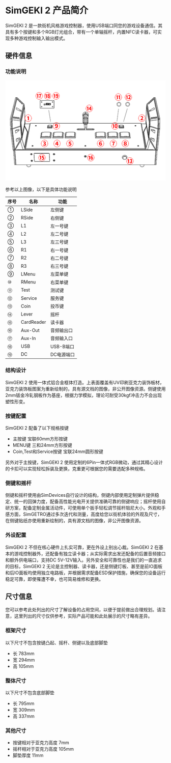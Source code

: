 # SimGEKI 2  产品简介

SimGEKI 2 是一款街机风格游戏控制器，使用USB端口同您的游戏设备通信。其具有多个按键和多个RGB灯光组合，带有一个单轴摇杆，内置NFC读卡器，可实现多种游戏控制输入输出模式。

## 硬件信息

### 功能说明

![示意图](./imgs/simgeki2-defines.png)

参考以上图像，以下是具体功能说明

| 序号 | 名称       | 功能       |
| ---- | ---------- | ---------- |
| ①    | LSide      | 左侧键     |
| ②    | RSide      | 右侧键     |
| ③    | L1         | 左一号键   |
| ④    | L2         | 左二号键   |
| ⑤    | L3         | 左三号键   |
| ⑥    | R1         | 右一号键   |
| ⑦    | R2         | 右二号键   |
| ⑧    | R3         | 右三号键   |
| ⑨    | LMenu      | 左菜单键   |
| ⑩    | RMenu      | 右菜单键   |
| ⑪    | Test       | 测试键     |
| ⑫    | Service    | 服务键     |
| ⑬    | Coin       | 投币键     |
| ⑭    | Lever      | 摇杆       |
| ⑮    | CardReader | 读卡器     |
| ⑯    | Aux-Out    | 音频输出口 |
| ⑰    | Aux-In     | 音频输入口 |
| ⑱    | USB        | USB-B端口  |
| ⑲    | DC         | DC电源端口 |

### 结构设计

SimGEKI 2 使用一体式铝合金框体打造。上表面覆盖有UV印刷亚克力装饰板材，亚克力装饰板图案为重新绘制的，具有源文档的图像，非公开图像资源。侧键使用2mm钣金冷轧钢板作为基座，根据力学模拟，理论可耐受30kgf冲击力不会出现塑性形变。

### 按键配置

SimGEKI 2 配备了以下规格按键

- 主按键 宝联60mm方形按键
- MENU键 三和24mm方形按键
- Coin,Test和Service按键 宝联24mm圆形按键

另外对于主按键，SimGEKI 2 使用定制的6Pin一体式RGB微动，通过其精心设计的卡扣可以实现轻松拆装及更换，克重更可根据您的需要选配多种规格。

### 侧键和摇杆

侧键和摇杆使用由SimDevices自行设计的结构，侧键内部使用定制弹片提供稳定、统一的回弹力度，配备高性能光电开关提供准确可靠的侧键响应；摇杆使用自研方案，配备定制金属活动件，可使用单个扳手轻松调节摇杆阻尼大小。外观和手感方面，SimGETRO通过多次迭代和测量，高度给您以街机体验的外观及尺寸，在侧键贴纸亦使用重新绘制的，具有源文档的图像，非公开图像资源。

### 外设配置

SimGEKI 2 不但在核心硬件上扎实可靠，更在外设上别出心裁。SimGEKI 2 在基本的游戏控制器外，还配备有独立读卡器；从实际需求出发还配备的后置音频接口和额外供电端口，支持DC 5V-12V输入。另外安全和可靠性也是我们的一直追求的目标，SimGEKI 2 无论是主控制器、读卡器，还是侧键灯板、甚至是前IO面板和后IO面板均使用独立电路板，并根据需求配备ESD保护措施，确保您的设备运行稳定可靠，即使罹遭不幸，也可简易维修和更换。

## 尺寸信息

您可以参考此处列出的尺寸了解设备的占用空间，以便于提前做出合理规划。请注意，这里列出的尺寸仅供参考，实际产品可能和此处展示的尺寸略有差异。

### 框架尺寸

以下尺寸不包含按键凸起、摇杆、侧键以及底部脚垫

- 长 783mm
- 宽 294mm
- 高 105mm

### 整体尺寸

以下尺寸不包含底部脚垫

- 长 795mm
- 宽 309mm
- 高 337mm

### 其他尺寸

- 按键相对于亚克力高度 7mm
- 摇杆相对于亚克力高度 105mm
- 脚垫厚度 11mm
